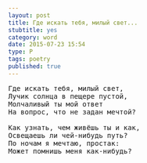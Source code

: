 ```yaml
---
layout: post
title: Где искать тебя, милый свет...
stubtitle: yes
category: word
date: 2015-07-23 15:54
type: P
tags: poetry
published: true
---
```


<pre>
Где искать тебя, милый свет,
Лучик солнца в пещере пустой,
Молчаливый ты мой ответ
На вопрос, что не задан мечтой?

Как узнать, чем живёшь ты и как,
Освещаешь ли чей-нибудь путь?
По ночам я мечтаю, простак:
Может помнишь меня как-нибудь?
</pre>
